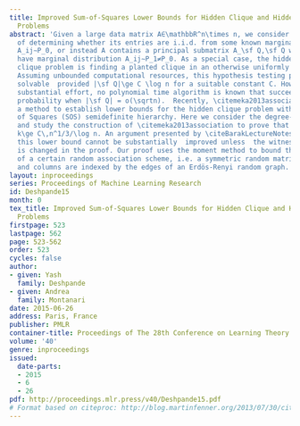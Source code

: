 ```yaml
---
title: Improved Sum-of-Squares Lower Bounds for Hidden Clique and Hidden Submatrix
  Problems
abstract: 'Given a large data matrix A∈\mathbbR^n\times n, we consider the problem
  of determining whether its entries are i.i.d. from some known marginal distribution
  A_ij∼P_0, or instead A contains a principal submatrix A_\sf Q,\sf Q whose entries
  have marginal distribution A_ij∼P_1≠P_0. As a special case, the hidden (or planted)
  clique problem is finding a planted clique in an otherwise uniformly random graph.
  Assuming unbounded computational resources, this hypothesis testing problem is statistically
  solvable  provided |\sf Q|\ge C \log n for a suitable constant C. However, despite
  substantial effort, no polynomial time algorithm is known that succeeds with high
  probability when |\sf Q| = o(\sqrtn).  Recently, \citemeka2013association proposed
  a method to establish lower bounds for the hidden clique problem within the Sum
  of Squares (SOS) semidefinite hierarchy. Here we consider the degree-4 SOS relaxation,
  and study the construction of \citemeka2013association to prove that SOS fails unless
  k\ge C\,n^1/3/\log n. An argument presented by \citeBarakLectureNotes implies that
  this lower bound cannot be substantially  improved unless  the witness construction
  is changed in the proof. Our proof uses the moment method to bound the spectrum
  of a certain random association scheme, i.e. a symmetric random matrix whose rows
  and columns are indexed by the edges of an Erdös-Renyi random graph. '
layout: inproceedings
series: Proceedings of Machine Learning Research
id: Deshpande15
month: 0
tex_title: Improved Sum-of-Squares Lower Bounds for Hidden Clique and Hidden Submatrix
  Problems
firstpage: 523
lastpage: 562
page: 523-562
order: 523
cycles: false
author:
- given: Yash
  family: Deshpande
- given: Andrea
  family: Montanari
date: 2015-06-26
address: Paris, France
publisher: PMLR
container-title: Proceedings of The 28th Conference on Learning Theory
volume: '40'
genre: inproceedings
issued:
  date-parts:
  - 2015
  - 6
  - 26
pdf: http://proceedings.mlr.press/v40/Deshpande15.pdf
# Format based on citeproc: http://blog.martinfenner.org/2013/07/30/citeproc-yaml-for-bibliographies/
---
```

